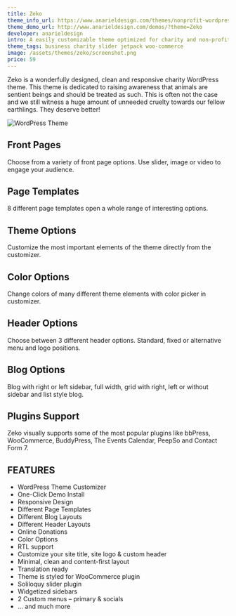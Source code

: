 ```yaml
---
title: Zeko
theme_info_url: https://www.anarieldesign.com/themes/nonprofit-wordpress-theme/
theme_demo_url: http://www.anarieldesign.com/demos/?theme=Zeko
developer: anarieldesign
intro: A easily customizable theme optimized for charity and non-profit niche.
theme_tags: business charity slider jetpack woo-commerce
image: /assets/themes/zeko/screenshot.png
price: 59
---
```


Zeko is a wonderfully designed, clean and responsive charity WordPress theme. This theme is dedicated to raising awareness that animals are sentient beings and should be treated as such. This is often not the case and we still witness a huge amount of unneeded cruelty towards our fellow earthlings. They deserve better!

<img src="http://www.anarieldesign.com/themedemos/marketimages/zekodemo.jpg" alt="WordPress Theme"><br>

## Front Pages

Choose from a variety of front page options. Use slider, image or video to engage your audience.

## Page Templates

8 different page templates open a whole range of interesting options.

## Theme Options

Customize the most important elements of the theme directly from the customizer.

## Color Options

Change colors of many different theme elements with color picker in customizer.

## Header Options

Choose between 3 different header options. Standard, fixed or alternative menu and logo positions.

## Blog Options

Blog with right or left sidebar, full width, grid with right, left or without sidebar and list style blog.

## Plugins Support

Zeko visually supports some of the most popular plugins like bbPress, WooCommerce, BuddyPress, The Events Calendar, PeepSo and Contact Form 7.

## FEATURES

* WordPress Theme Customizer
* One-Click Demo Install
* Responsive Design
* Different Page Templates
* Different Blog Layouts
* Different Header Layouts
* Online Donations
* Color Options
* RTL support
* Customize your site title, site logo & custom header
* Minimal, clean and content-first layout
* Translation ready
* Theme is styled for WooCommerce plugin
* Soliloquy slider plugin
* Widgetized sidebars
* 2 Custom menus – primary & socials
* ... and much more
